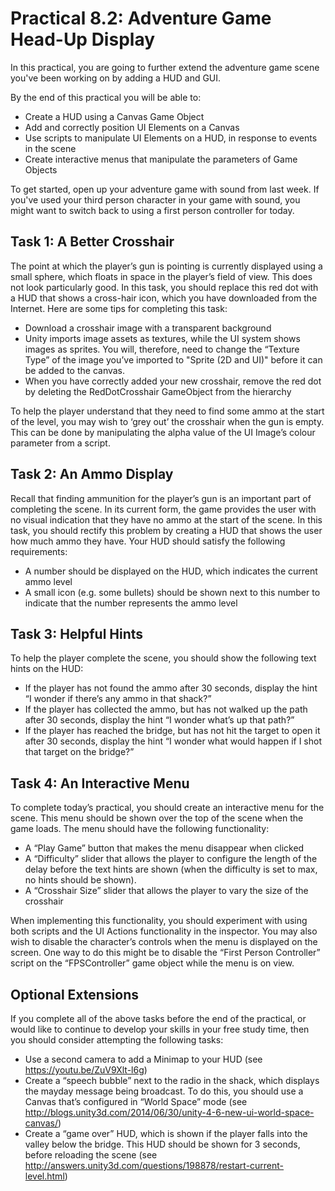 # Practical 8.2: Adventure Game Head-Up Display

In this practical, you are going to further extend the adventure game scene you've been working on by adding a HUD and GUI.

By the end of this practical you will be able to:

- Create a HUD using a Canvas Game Object
- Add and correctly position UI Elements on a Canvas
- Use scripts to manipulate UI Elements on a HUD, in response to events in the scene
- Create interactive menus that manipulate the parameters of Game Objects

To get started, open up your adventure game with sound from last week. If you've used your third person character in your game with sound, you might want to switch back to using a first person controller for today.

## Task 1: A Better Crosshair
The point at which the player’s gun is pointing is currently displayed using a small sphere, which floats in space in the player’s field of view. This does not look particularly good. In this task, you should replace this red dot with a HUD that shows a cross-hair icon, which you have downloaded from the Internet. Here are some tips for completing this task:

- Download a crosshair image with a transparent background
- Unity imports image assets as textures, while the UI system shows images as sprites. You will, therefore, need to change the “Texture Type” of the image you’ve imported to "Sprite (2D and UI)" before it can be added to the canvas.
- When you have correctly added your new crosshair, remove the red dot by deleting the RedDotCrosshair GameObject from the hierarchy

To help the player understand that they need to find some ammo at the start of the level, you may wish to ‘grey out’ the crosshair when the gun is empty. This can be done by manipulating the alpha value of the UI Image’s colour parameter from a script.

## Task 2: An Ammo Display
Recall that finding ammunition for the player’s gun is an important part of completing the scene. In its current form, the game provides the user with no visual indication that they have no ammo at the start of the scene. In this task, you should rectify this problem by creating a HUD that shows the user how much ammo they have. Your HUD should satisfy the following requirements:

- A number should be displayed on the HUD, which indicates the current ammo level
- A small icon (e.g. some bullets) should be shown next to this number to indicate that the number represents the ammo level

## Task 3: Helpful Hints
To help the player complete the scene, you should show the following text hints on the HUD:

- If the player has not found the ammo after 30 seconds, display the hint “I wonder if there’s any ammo in that shack?”
- If the player has collected the ammo, but has not walked up the path after 30 seconds, display the hint “I wonder what’s up that path?”
- If the player has reached the bridge, but has not hit the target to open it after 30 seconds, display the hint “I wonder what would happen if I shot that target on the bridge?”

## Task 4: An Interactive Menu
To complete today’s practical, you should create an interactive menu for the scene. This menu should be shown over the top of the scene when the game loads. The menu should have the following functionality:

- A “Play Game” button that makes the menu disappear when clicked
- A “Difficulty” slider that allows the player to configure the length of the delay before the text hints are shown (when the difficulty is set to max, no hints should be shown).
- A “Crosshair Size” slider that allows the player to vary the size of the crosshair

When implementing this functionality, you should experiment with using both scripts and the UI Actions functionality in the inspector. You may also wish to disable the character’s controls when the menu is displayed on the screen. One way to do this might be to disable the “First Person Controller” script on the “FPSController” game object while the menu is on view.

## Optional Extensions
If you complete all of the above tasks before the end of the practical, or would like to continue to develop your skills in your free study time, then you should consider attempting the following tasks:

- Use a second camera to add a Minimap to your HUD (see https://youtu.be/ZuV9Xlt-l6g) 
- Create a “speech bubble” next to the radio in the shack, which displays the mayday message being broadcast. To do this, you should use a Canvas that’s configured in “World Space” mode (see http://blogs.unity3d.com/2014/06/30/unity-4-6-new-ui-world-space-canvas/)
- Create a “game over” HUD, which is shown if the player falls into the valley below the bridge. This HUD should be shown for 3 seconds, before reloading the scene (see http://answers.unity3d.com/questions/198878/restart-current-level.html)

